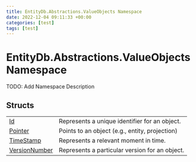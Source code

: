 ```yaml
---
title: EntityDb.Abstractions.ValueObjects Namespace
date: 2022-12-04 09:11:33 +00:00
categories: [test]
tags: [test]
---
```


# EntityDb.Abstractions.ValueObjects Namespace

TODO: Add Namespace Description

## Structs
<table><tr><td><a href='dotnet-entitydb-abstractions-valueobjects-id'>Id</a></td><td>
Represents a unique identifier for an object.
</td></tr><tr><td><a href='dotnet-entitydb-abstractions-valueobjects-pointer'>Pointer</a></td><td>
Points to an object (e.g., entity, projection)
</td></tr><tr><td><a href='dotnet-entitydb-abstractions-valueobjects-timestamp'>TimeStamp</a></td><td>
Represents a relevant moment in time.
</td></tr><tr><td><a href='dotnet-entitydb-abstractions-valueobjects-versionnumber'>VersionNumber</a></td><td>
Represents a particular version for an object.
</td></tr></table>
